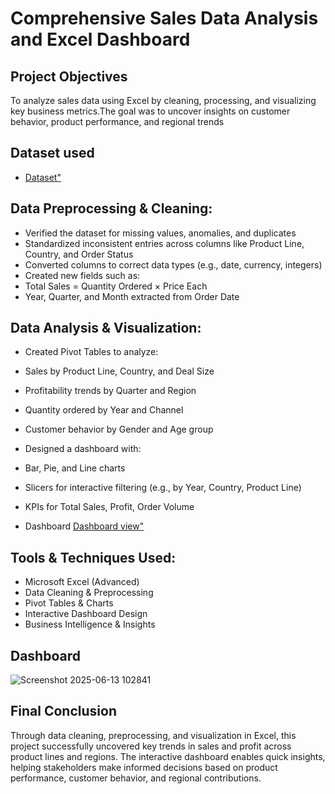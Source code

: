 # Comprehensive Sales Data Analysis and Excel Dashboard
## Project Objectives
To analyze sales data using Excel by cleaning, processing, and visualizing key business metrics.The goal was to uncover insights on customer behavior, product performance, and regional trends

## Dataset used
- <a href="https://github.com/mwaleed164/Data-Analysis-Dashboard/blob/main/Sales%20Data%20Project.xlsx">Dataset"</a>

## Data Preprocessing & Cleaning:
- Verified the dataset for missing values, anomalies, and duplicates
- Standardized inconsistent entries across columns like Product Line, Country, and Order Status
- Converted columns to correct data types (e.g., date, currency, integers)
- Created new fields such as:
- Total Sales = Quantity Ordered × Price Each
- Year, Quarter, and Month extracted from Order Date

## Data Analysis & Visualization:
- Created Pivot Tables to analyze:
- Sales by Product Line, Country, and Deal Size
- Profitability trends by Quarter and Region
- Quantity ordered by Year and Channel
- Customer behavior by Gender and Age group
- Designed a dashboard with:
- Bar, Pie, and Line charts
- Slicers for interactive filtering (e.g., by Year, Country, Product Line)
- KPIs for Total Sales, Profit, Order Volume

- Dashboard <a href="https://github.com/mwaleed164/Data-Analysis-Dashboard/blob/main/Screenshot%202025-06-13%20102841.png">Dashboard view"</a>

## Tools & Techniques Used:
- Microsoft Excel (Advanced)
- Data Cleaning & Preprocessing
- Pivot Tables & Charts
- Interactive Dashboard Design
- Business Intelligence & Insights

## Dashboard
![Screenshot 2025-06-13 102841](https://github.com/user-attachments/assets/977aa763-f431-4467-8bf8-420f3b345b36)

## Final Conclusion
Through data cleaning, preprocessing, and visualization in Excel, this project successfully uncovered key trends in sales and profit across product lines and regions.
The interactive dashboard enables quick insights, helping stakeholders make informed decisions based on product performance, customer behavior, and regional contributions.
